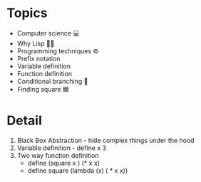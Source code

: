 # Topics
- Computer science 💻
- Why Lisp 👨‍💻
- Programming techniques ⚙️
- Prefix notation
- Variable definition
- Function definition
- Conditional branching 🍃
- Finding square 🟦

# Detail
1. Black Box Abstraction - hide complex things under the hood 
2. Variable definition - define x 3
3. Two way function definition
	- define (square x ) (* x x)
	- define square (lambda (x) ( * x x))
	